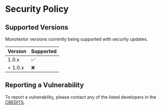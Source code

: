 # Security Policy

## Supported Versions

Monotextor versions currently being supported with security updates.

| Version | Supported          |
| ------- | ------------------ |
| 1.0.x   | :white_check_mark: |
| < 1.0.x | :x:                |

## Reporting a Vulnerability

To report a vulnerability, please contact any of the listed developers in
the [CREDITS](CREDITS).
